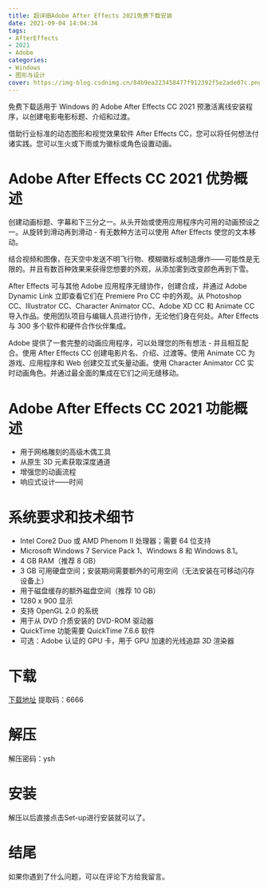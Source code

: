 ```yaml
---
title: 超详细Adobe After Effects 2021免费下载安装
date: 2021-09-04 14:04:34
tags:
- AfterEffects
- 2021
- Adobe
categories:
- Windows 
- 图形与设计
cover: https://img-blog.csdnimg.cn/84b9ea223458477f912392f5e2ade07c.png
---
```


免费下载适用于 Windows 的 Adob​​e After Effects CC 2021 预激活离线安装程序，以创建电影电影标题、介绍和过渡。

借助行业标准的动态图形和视觉效果软件 After Effects CC，您可以将任何想法付诸实践。您可以生火或下雨或为徽标或角色设置动画。

# Adobe After Effects CC 2021 优势概述
创建动画标题、字幕和下三分之一。从头开始或使用应用程序内可用的动画预设之一。从旋转到滑动再到滑动 - 有无数种方法可以使用 After Effects 使您的文本移动。

结合视频和图像，在天空中发送不明飞行物、模糊徽标或制造爆炸——可能性是无限的。并且有数百种效果来获得您想要的外观，从添加雾到改变颜色再到下雪。

After Effects 可与其他 Adob​​e 应用程序无缝协作，创建合成，并通过 Adob​​e Dynamic Link 立即查看它们在 Premiere Pro CC 中的外观。从 Photoshop CC、Illustrator CC、Character Animator CC、Adobe XD CC 和 Animate CC 导入作品。使用团队项目与编辑人员进行协作，无论他们身在何处。After Effects 与 300 多个软件和硬件合作伙伴集成。

Adobe 提供了一套完整的动画应用程序，可以处理您的所有想法 - 并且相互配合。使用 After Effects CC 创建电影片名、介绍、过渡等。使用 Animate CC 为游戏、应用程序和 Web 创建交互式矢量动画。使用 Character Animator CC 实时动画角色。并通过最全面的集成在它们之间无缝移动。

# Adobe After Effects CC 2021 功能概述
- 用于网格雕刻的高级木偶工具
- 从原生 3D 元素获取深度通道
- 增强您的动画流程
- 响应式设计——时间

# 系统要求和技术细节
- Intel Core2 Duo 或 AMD Phenom II 处理器；需要 64 位支持
- Microsoft Windows 7 Service Pack 1、Windows 8 和 Windows 8.1。
- 4 GB RAM（推荐 8 GB）
- 3 GB 可用硬盘空间；安装期间需要额外的可用空间（无法安装在可移动闪存设备上）
- 用于磁盘缓存的额外磁盘空间（推荐 10 GB）
- 1280 x 900 显示
- 支持 OpenGL 2.0 的系统
- 用于从 DVD 介质安装的 DVD-ROM 驱动器
- QuickTime 功能需要 QuickTime 7.6.6 软件
- 可选：Adobe 认证的 GPU 卡，用于 GPU 加速的光线追踪 3D 渲染器

# 下载
[下载地址](https://pan.baidu.com/s/1Or1dOVcxH5zKy__YoeQIeQ)
提取码：6666

# 解压
解压密码：ysh

# 安装
解压以后直接点击Set-up进行安装就可以了。

# 结尾
如果你遇到了什么问题，可以在评论下方给我留言。

